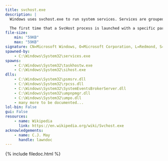 ```yaml
---
title: svchost.exe
description: |
  Windows uses svchost.exe to run system services. Services are grouped into many individual svchost.exe processes to improve reliability in case one service crashes. The system services running in SvcHost are DLL (dynamic link library) files.

  The first time that a SvcHost process is launched with a specific parameter, it looks for a value of the same name under the 'HKLM\SOFTWARE\Microsoft\Windows NT\CurrentVersion\Svchost' key, which it interprets as a list of service names.
file-size:
    min: "59KB"
    max: "59KB"
signature: CN=Microsoft Windows, O=Microsoft Corporation, L=Redmond, S=Washington, C=US
spawned-by:
    - C:\Windows\System32\services.exe
spawns:
    - C:\Windows\System32\taskhostw.exe
    - C:\Windows\System32\sihost.exe
dlls:
    - C:\Windows\System32\psmsrv.dll
    - C:\Windows\System32\rpcss.dll
    - C:\Windows\System32\SystemEventsBrokerServer.dll
    - C:\Windows\System32\umpnpmgr.dll
    - C:\Windows\System32\umpo.dll
    - many more to be documented...
lol-bin: False
gui: False
resources:
    - name: Wikipedia
      link: https://en.wikipedia.org/wiki/Svchost.exe
acknowledgements:
    - name: C.J. May
      handle: lawndoc
---
```


{% include filedoc.html %}

